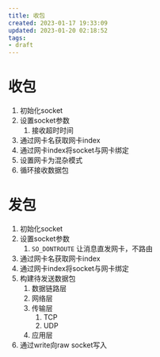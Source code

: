 ```yaml
---
title: 收包
created: 2023-01-17 19:33:09
updated: 2023-01-20 02:18:52
tags: 
- draft
---
```


# 收包

1. 初始化socket
2. 设置socket参数
    1. 接收超时时间
3. 通过网卡名获取网卡index
4. 通过网卡index将socket与网卡绑定
5. 设置网卡为混杂模式
6. 循环接收数据包

# 发包

1. 初始化socket
2. 设置socket参数
    1. `SO_DONTROUTE` 让消息直发网卡，不路由
3. 通过网卡名获取网卡index
4. 通过网卡index将socket与网卡绑定
5. 构建待发送数据包
    1. 数据链路层
    2. 网络层
    3. 传输层
        1. TCP
        2. UDP
    4. 应用层
6. 通过write向raw socket写入
